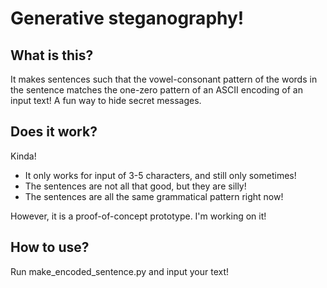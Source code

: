 # Generative steganography!

## What is this?
It makes sentences such that the vowel-consonant pattern of the words in the sentence matches the one-zero pattern of an ASCII encoding of an input text! A fun way to hide secret messages.

## Does it work?
Kinda!
* It only works for input of 3-5 characters, and still only sometimes!
* The sentences are not all that good, but they are silly!
* The sentences are all the same grammatical pattern right now!

However, it is a proof-of-concept prototype. I'm working on it!

## How to use?
Run make_encoded_sentence.py and input your text!